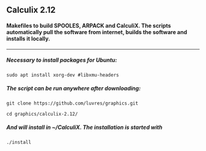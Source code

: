 ## Calculix 2.12
#### Makefiles to build SPOOLES, ARPACK and CalculiX. The scripts automatically pull the software from internet, builds the software and installs it locally. 
-----
##### Necessary to install packages for Ubuntu:
```
sudo apt install xorg-dev #libxmu-headers
```
##### The script can be run anywhere after downloading:
```
git clone https://github.com/luvres/graphics.git

cd graphics/calculix-2.12/
```
##### And will install in ~/CalculiX. The installation is started with
```
./install
```
